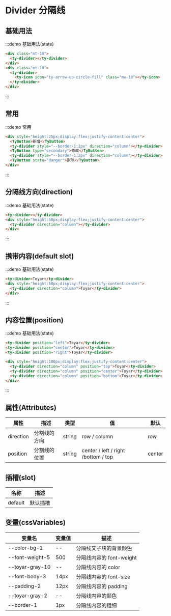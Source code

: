 # Divider 分隔线

## 基础用法

:::demo 基础用法(state)

```html
<div class="mt-10">
  <ty-divider></ty-divider>
</div>
<div class="mt-10">
  <ty-divider>
    <ty-icon icon="ty-arrow-up-circle-fill" class="mw-10"></ty-icon>
  </ty-divider>
</div>
```
:::

## 常用

:::demo 常用

```html
<div style="height:25px;display:flex;justify-content:center">
  <TyButton>新增</TyButton>
  <ty-divider style="--border-1:2px" direction="column"></ty-divider>
  <TyButton type="secondary">修改</TyButton>
  <ty-divider style="--border-1:2px" direction="column"></ty-divider>
  <TyButton state="danger">删除</TyButton>
</div>
```

:::

## 分隔线方向(direction)

:::demo 基础用法(state)

```html
<ty-divider></ty-divider>
<div style="height:50px;display:flex;justify-content:center">
  <ty-divider direction="column"></ty-divider>
</div>
```

:::

## 携带内容(default slot)

:::demo 基础用法(state)

```html
<ty-divider>Toyar</ty-divider>
<div style="height:50px;display:flex;justify-content:center">
  <ty-divider direction="column">Toyar</ty-divider>
</div>
```

:::

## 内容位置(position)

:::demo 基础用法(state)

```html
<ty-divider position="left">Toyar</ty-divider>
<ty-divider position="center">Toyar</ty-divider>
<ty-divider position="right">Toyar</ty-divider>

<div style="height:100px;display:flex;justify-content:center">
  <ty-divider direction="column" position="top">Toyar</ty-divider>
  <ty-divider direction="column" position="center">Toyar</ty-divider>
  <ty-divider direction="column" position="bottom">Toyar</ty-divider>
</div>
```

:::

## 属性(Attributes)

<div class="listTb">

| 属性      | 描述         | 类型   | 值                                  | 默认   |
| --------- | ------------ | ------ | ----------------------------------- | ------ |
| direction | 分割线的方向 | string | row / column                        | row    |
| position  | 分割线的位置 | string | center / left / right /bottom / top | center |

</div>

## 插槽(slot)

<div class="listTb">

| 名称    | 描述     |
| ------- | -------- |
| default | 默认插槽 |

</div>

## 变量(cssVariables)

<div class="cssVar">

| 变量名          | 变量值 | 描述                     |
| --------------- | ------ | ------------------------ |
| --color-bg-1    | --     | 分隔线文子块的背景颜色     |
| --font-weight-5 | 500    | 分隔线内容的 font-weight |
| --toyar-gray-10 | --     | 分隔线内容的 color       |
| --font-body-3   | 14px   | 分隔线内容的 font-size   |
| --padding-2     | 12px   | 分隔线内容的 padding     |
| --toyar-gray-2  | --     | 分隔线内容的颜色         |
| --border-1      | 1px   | 分隔线内容的粗细         |

</div>
